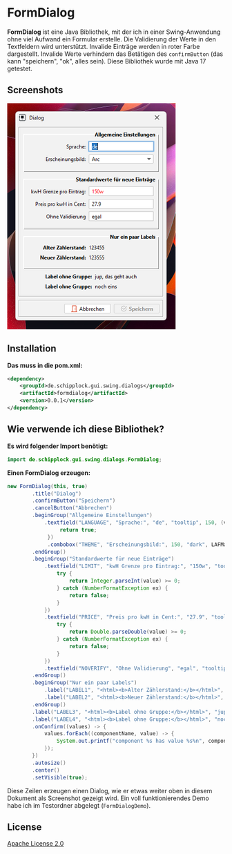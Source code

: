 # FormDialog

**FormDialog** ist eine Java Bibliothek, mit der ich in einer Swing-Anwendung ohne viel Aufwand ein Formular
erstelle. Die Validierung der Werte in den Textfeldern wird unterstützt. Invalide Einträge werden in roter Farbe
dargestellt. Invalide Werte verhindern das Betätigen des `confirmButton` (das kann "speichern", "ok", alles sein).
Diese Bibliothek wurde mit Java 17 getestet.

## Screenshots

![](screenshots/banner.png)

## Installation

**Das muss in die pom.xml:**

```xml
<dependency>
    <groupId>de.schipplock.gui.swing.dialogs</groupId>
    <artifactId>formdialog</artifactId>
    <version>0.0.1</version>
</dependency>
```

## Wie verwende ich diese Bibliothek?

**Es wird folgender Import benötigt:**

```java
import de.schipplock.gui.swing.dialogs.FormDialog;
```

**Einen FormDialog erzeugen:**

```java
new FormDialog(this, true)
        .title("Dialog")
        .confirmButton("Speichern")
        .cancelButton("Abbrechen")
        .beginGroup("Allgemeine Einstellungen")
            .textfield("LANGUAGE", "Sprache:", "de", "tooltip", 150, (value) -> {
                 return true;
             })
             .combobox("THEME", "Erscheinungsbild:", 150, "dark", LAFManager.create().getInstalledLookAndFeelNames())
        .endGroup()
        .beginGroup("Standardwerte für neue Einträge")
            .textfield("LIMIT", "kwH Grenze pro Eintrag:", "150w", "tooltip", 150, (value) -> {
                try {
                    return Integer.parseInt(value) >= 0;
                } catch (NumberFormatException ex) {
                    return false;
                }
            })
            .textfield("PRICE", "Preis pro kwH in Cent:", "27.9", "tooltip", 150, (value) -> {
                try {
                    return Double.parseDouble(value) >= 0;
                } catch (NumberFormatException ex) {
                    return false;
                }
            })
            .textfield("NOVERIFY", "Ohne Validierung", "egal", "tooltip", 150)
        .endGroup()
        .beginGroup("Nur ein paar Labels")
            .label("LABEL1", "<html><b>Alter Zählerstand:</b></html>", "123455", "tooltip", 150)
            .label("LABEL2", "<html><b>Neuer Zählerstand:</b></html>", "123555", "tooltip", 150)
        .endGroup()
        .label("LABEL3", "<html><b>Label ohne Gruppe:</b></html>", "jup, das geht auch", "tooltip", 150)
        .label("LABEL4", "<html><b>Label ohne Gruppe:</b></html>", "noch eins", "tooltip", 150)
        .onConfirm((values) -> {
            values.forEach((componentName, value) -> {
                System.out.printf("component %s has value %s%n", componentName, value);
            });
        })
        .autosize()
        .center()
        .setVisible(true);
```

Diese Zeilen erzeugen einen Dialog, wie er etwas weiter oben in diesem Dokument als Screenshot gezeigt wird.
Ein voll funktionierendes Demo habe ich im Testordner abgelegt (`FormDialogDemo`).

## License
[Apache License 2.0](https://choosealicense.com/licenses/apache-2.0/)